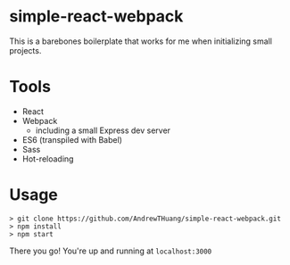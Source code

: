 # simple-react-webpack

This is a barebones boilerplate that works for me when initializing small projects.

# Tools
* React
* Webpack
  * including a small Express dev server
* ES6 (transpiled with Babel)
* Sass
* Hot-reloading

# Usage
```
> git clone https://github.com/AndrewTHuang/simple-react-webpack.git
> npm install
> npm start
```

There you go! You're up and running at ```localhost:3000```
